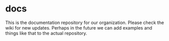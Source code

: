 # docs

This is the documentation repository for our organization. Please check the wiki for new updates. Perhaps in the future we can add examples and things like that to the actual repository.
